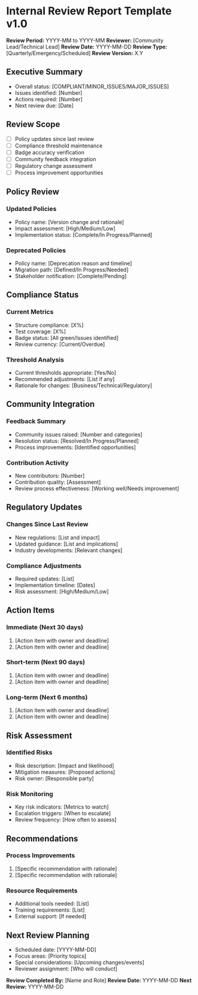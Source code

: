 # Internal Review Report Template v1.0

**Review Period:** YYYY-MM to YYYY-MM
**Reviewer:** [Community Lead/Technical Lead]
**Review Date:** YYYY-MM-DD
**Review Type:** [Quarterly/Emergency/Scheduled]
**Review Version:** X.Y

## Executive Summary
- Overall status: [COMPLIANT/MINOR_ISSUES/MAJOR_ISSUES]
- Issues identified: [Number]
- Actions required: [Number]
- Next review due: [Date]

## Review Scope
- [ ] Policy updates since last review
- [ ] Compliance threshold maintenance
- [ ] Badge accuracy verification
- [ ] Community feedback integration
- [ ] Regulatory change assessment
- [ ] Process improvement opportunities

## Policy Review
### Updated Policies
- Policy name: [Version change and rationale]
- Impact assessment: [High/Medium/Low]
- Implementation status: [Complete/In Progress/Planned]

### Deprecated Policies
- Policy name: [Deprecation reason and timeline]
- Migration path: [Defined/In Progress/Needed]
- Stakeholder notification: [Complete/Pending]

## Compliance Status
### Current Metrics
- Structure compliance: [X%]
- Test coverage: [X%]
- Badge status: [All green/Issues identified]
- Review currency: [Current/Overdue]

### Threshold Analysis
- Current thresholds appropriate: [Yes/No]
- Recommended adjustments: [List if any]
- Rationale for changes: [Business/Technical/Regulatory]

## Community Integration
### Feedback Summary
- Community issues raised: [Number and categories]
- Resolution status: [Resolved/In Progress/Planned]
- Process improvements: [Identified opportunities]

### Contribution Activity
- New contributors: [Number]
- Contribution quality: [Assessment]
- Review process effectiveness: [Working well/Needs improvement]

## Regulatory Updates
### Changes Since Last Review
- New regulations: [List and impact]
- Updated guidance: [List and implications]
- Industry developments: [Relevant changes]

### Compliance Adjustments
- Required updates: [List]
- Implementation timeline: [Dates]
- Risk assessment: [High/Medium/Low]

## Action Items
### Immediate (Next 30 days)
1. [Action item with owner and deadline]
2. [Action item with owner and deadline]

### Short-term (Next 90 days)
1. [Action item with owner and deadline]
2. [Action item with owner and deadline]

### Long-term (Next 6 months)
1. [Action item with owner and deadline]
2. [Action item with owner and deadline]

## Risk Assessment
### Identified Risks
- Risk description: [Impact and likelihood]
- Mitigation measures: [Proposed actions]
- Risk owner: [Responsible party]

### Risk Monitoring
- Key risk indicators: [Metrics to watch]
- Escalation triggers: [When to escalate]
- Review frequency: [How often to assess]

## Recommendations
### Process Improvements
1. [Specific recommendation with rationale]
2. [Specific recommendation with rationale]

### Resource Requirements
- Additional tools needed: [List]
- Training requirements: [List]
- External support: [If needed]

## Next Review Planning
- Scheduled date: [YYYY-MM-DD]
- Focus areas: [Priority topics]
- Special considerations: [Upcoming changes/events]
- Reviewer assignment: [Who will conduct]

**Review Completed By:** [Name and Role]
**Review Date:** YYYY-MM-DD
**Next Review:** YYYY-MM-DD